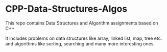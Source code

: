 # CPP-Data-Structures-Algos
This repo contains Data Structures and Algorithm assignments based on C++

It includes problems on data structures like array, linked list, map, tree etc. and algorithms like sorting, searching and many more interesting ones.

